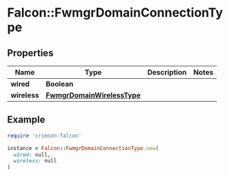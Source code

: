 # Falcon::FwmgrDomainConnectionType

## Properties

| Name | Type | Description | Notes |
| ---- | ---- | ----------- | ----- |
| **wired** | **Boolean** |  |  |
| **wireless** | [**FwmgrDomainWirelessType**](FwmgrDomainWirelessType.md) |  |  |

## Example

```ruby
require 'crimson-falcon'

instance = Falcon::FwmgrDomainConnectionType.new(
  wired: null,
  wireless: null
)
```

